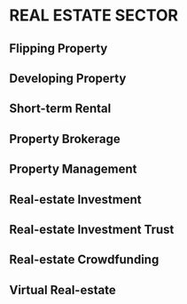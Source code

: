 # REAL ESTATE SECTOR

## Flipping Property

## Developing Property

## Short-term Rental

## Property Brokerage

## Property Management

## Real-estate Investment

## Real-estate Investment Trust

## Real-estate Crowdfunding

## Virtual Real-estate